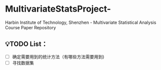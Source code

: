 # MultivariateStatsProject-
Harbin Institute of Technology, Shenzhen - Multivariate Statistical Analysis Course Paper Repository

## 💡TODO List：
- [ ] 确定需要用到的统计方法（有哪些方法需要用到)
- [ ] 寻找数据集
